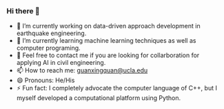 ### Hi there 👋
- 🔭 I’m currently working on data-driven approach development in earthquake engineering.
- 🌱 I’m currently learning machine learning techniques as well as computer programing.
- 💬 Feel free to contact me if you are looking for collarboration for applying AI in civil engineering.
- 📫 How to reach me: guanxingquan@ucla.edu
- 😄 Pronouns: He/His
- ⚡ Fun fact: I completely advocate the computer language of C++, but I myself developed a computational platform using Python.
<!--
**GUAN-XINGQUAN/GUAN-XINGQUAN** is a ✨ _special_ ✨ repository because its `README.md` (this file) appears on your GitHub profile.

Here are some ideas to get you started:

- 🔭 I’m currently working on ...
- 🌱 I’m currently learning ...
- 👯 I’m looking to collaborate on ...
- 🤔 I’m looking for help with ...
- 💬 Ask me about ...
- 📫 How to reach me: ...
- 😄 Pronouns: ...
- ⚡ Fun fact: ...
-->
